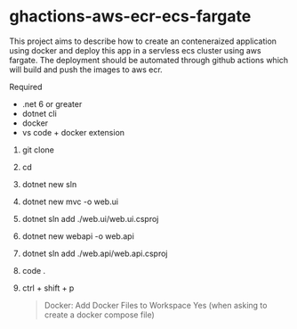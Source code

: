 # ghactions-aws-ecr-ecs-fargate
This project aims to describe how to create an conteneraized application using docker and deploy this app in a servless ecs cluster using aws fargate. The deployment should be automated through github actions which will build and push the images to aws ecr.

Required
- .net 6 or greater
- dotnet cli
- docker
- vs code + docker extension

1. git clone <repo>

2. cd <repo>

3. dotnet new sln

4. dotnet new mvc -o web.ui

5. dotnet sln add ./web.ui/web.ui.csproj

6. dotnet new webapi -o web.api

7. dotnet sln add ./web.api/web.api.csproj

8. code .

9. ctrl + shift + p 
   > Docker: Add Docker Files to Workspace
   > Yes (when asking to create a docker compose file)